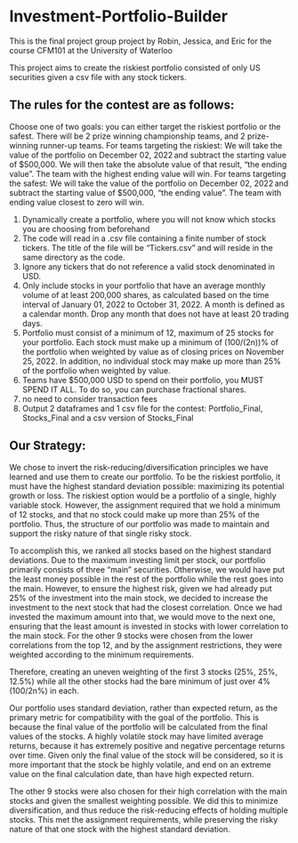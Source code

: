 # Investment-Portfolio-Builder
This is the final project group project by Robin, Jessica, and Eric for the course CFM101 at the University of Waterloo

This project aims to create the riskiest portfolio consisted of only US securities given a csv file with any stock tickers.

## The rules for the contest are as follows:
Choose one of two goals: you can either target the riskiest portfolio or the safest.  There will be 2 prize winning championship teams, and 2 prize-winning runner-up teams.  For teams targeting the riskiest: We will take the value of the portfolio on December 02, 2022 and subtract the starting value of $500,000.  We will then take the absolute value of that result, “the ending value”.  The team with the highest ending value will win.  For teams targeting the safest: We will take the value of the portfolio on December 02, 2022 and subtract the starting value of $500,000, “the ending value”.   The team with ending value closest to zero will win.
1. Dynamically create a portfolio, where you will not know which stocks you are choosing from beforehand 
2. The code will read in a .csv file containing a finite number of stock tickers. The title of the file will be “Tickers.csv” and will reside in the same directory as the code.
3. Ignore any tickers that do not reference a valid stock denominated in USD.
4. Only include stocks in your portfolio that have an average monthly volume of at least 200,000 shares, as calculated based on the time interval of January 01, 2022 to October 31, 2022.  A month is defined as a calendar month.  Drop any month that does not have at least 20 trading days. 
5. Portfolio must consist of a minimum of 12, maximum of 25 stocks for your portfolio. Each stock must make up a minimum of (100/(2n))% of the portfolio when weighted by value as of closing prices on November 25, 2022.  In addition, no individual stock may make up more than 25% of the portfolio when weighted by value.
6. Teams have $500,000 USD to spend on their portfolio, you MUST SPEND IT ALL. To do so, you can purchase fractional shares. 
7. no need to consider transaction fees
8. Output 2 dataframes and 1 csv file for the contest: Portfolio_Final, Stocks_Final and a csv version of Stocks_Final

## Our Strategy:

We chose to invert the risk-reducing/diversification principles we have learned and use them to create our portfolio. To be the riskiest portfolio, it must have the highest standard deviation possible: maximizing its potential growth or loss. The riskiest option would be a portfolio of a single, highly variable stock. However, the assignment required that we hold a minimum of 12 stocks, and that no stock could make up more than 25% of the portfolio. Thus, the structure of our portfolio was made  to maintain and support the risky nature of that single risky stock. 

To accomplish this, we ranked all stocks based on the highest standard deviations. Due to the maximum investing limit per stock, our portfolio primarily consists of three “main” securities. Otherwise, we would have put the least money possible in the rest of the portfolio while the rest goes into the main. However, to ensure the highest risk, given we had already put 25% of the investment into the main stock, we decided to increase the investment to the next stock that had the closest correlation. Once we had invested the maximum amount into that, we would move to the next one, ensuring that the least amount is invested in stocks with lower correlation to the main stock. For the other 9 stocks were chosen from the lower correlations from the top 12, and by the assignment restrictions, they were weighted according to the minimum requirements.  

Therefore, creating an uneven weighting of the first 3 stocks (25%, 25%, 12.5%) while all the other stocks had the bare minimum of just over 4% (100/2n%) in each. 

Our portfolio uses standard deviation, rather than expected return, as the primary metric for compatibility with the goal of the portfolio. This is because the final value of the portfolio will be calculated from the final values of the stocks. A highly volatile stock may have limited average returns, because it has extremely positive and negative percentage returns over time. Given only the final value of the stock will be considered, so it is more important that the stock be highly volatile, and end on an extreme value on the final calculation date, than have high expected return.  

The other 9 stocks were also chosen for their high correlation with the main stocks and given the smallest weighting possible. We did this to minimize diversification, and thus reduce the risk-reducing effects of holding multiple stocks. This met the assignment requirements, while preserving the risky nature of that one stock with the highest standard deviation. 
